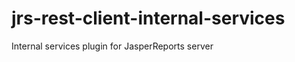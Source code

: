 jrs-rest-client-internal-services
=================================

Internal services plugin for JasperReports server
